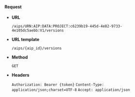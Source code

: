 #### Request

* **URL**

  `/aips/URN:AIP:DATA:PROJECT:c6239b19-445d-4e82-9733-4e105dc5aebb:V1/versions`

* **URL template**

  `/aips/{aip_id}/versions`

* **Method**

  `GET`

* **Headers**

  `Authorization: Bearer {token}`
  `Content-Type: application/json;charset=UTF-8`
  `Accept: application/json`
